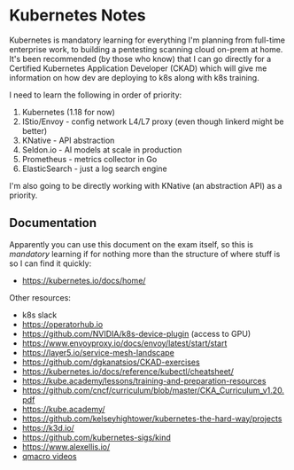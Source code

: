 # Kubernetes Notes

Kubernetes is mandatory learning for everything I'm planning from
full-time enterprise work, to building a pentesting scanning cloud
on-prem at home. It's been recommended (by those who know) that I can go
directly for a Certified Kubernetes Application Developer (CKAD) which
will give me information on how dev are deploying to k8s along with k8s
training.

I need to learn the following in order of priority:

1. Kubernetes (1.18 for now)
1. IStio/Envoy - config network L4/L7 proxy (even though linkerd might be better)
1. KNative - API abstraction
1. Seldon.io - AI models at scale in production
1. Prometheus - metrics collector in Go
1. ElasticSearch - just a log search engine

I'm also going to be directly working with KNative (an abstraction API) as a priority.

## Documentation

Apparently you can use this document on the exam itself, so this is
*mandatory* learning if for nothing more than the structure of where
stuff is so I can find it quickly:

* <https://kubernetes.io/docs/home/>

Other resources:

* k8s slack
* <https://operatorhub.io>
* <https://github.com/NVIDIA/k8s-device-plugin> (access to GPU)
* <https://www.envoyproxy.io/docs/envoy/latest/start/start>
* <https://layer5.io/service-mesh-landscape>
* <https://github.com/dgkanatsios/CKAD-exercises>
* <https://kubernetes.io/docs/reference/kubectl/cheatsheet/>
* <https://kube.academy/lessons/training-and-preparation-resources>
* <https://github.com/cncf/curriculum/blob/master/CKA_Curriculum_v1.20.pdf>
* <https://kube.academy/>
* <https://github.com/kelseyhightower/kubernetes-the-hard-way/projects>
* <https://k3d.io/>
* <https://github.com/kubernetes-sigs/kind>
* <https://www.alexellis.io/>
* [qmacro videos](https://www.youtube.com/playlist?list=PLfctWmgNyOIf9rXaZp9RSM2YVxAPGGthe)

